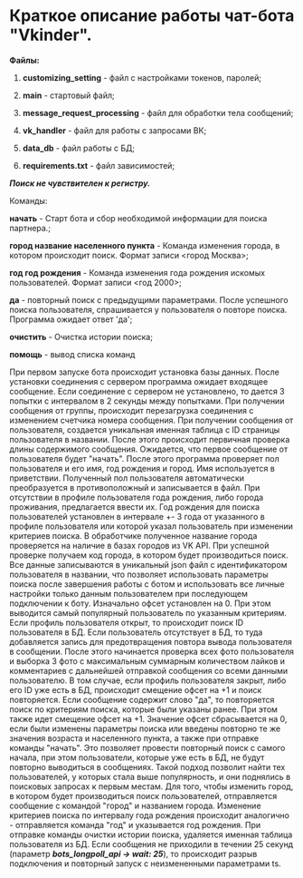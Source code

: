 # Краткое описание работы чат-бота "Vkinder". 

**Файлы:**

1. **customizing_setting** - файл с настройками токенов, паролей;

2. **main** - стартовый файл;

3. **message_request_processing** - файл для обработки тела сообщений;

4. **vk_handler** - файл для работы с запросами ВК;

5. **data_db** - файл работы с БД;

6. **requirements.txt** - файл зависимостей;



**_Поиск не чувствителен к регистру._**



Команды:
                  
**начать** - Старт бота и сбор необходимой информации для поиска партнера.;

**город название населенного пункта** - Команда изменения города, в котором происходит поиск. Формат записи <город Москва>;

**год год рождения** - Команда изменения года рождения искомых пользователей. Формат записи <год 2000>;
                                         
**да** - повторный поиск с предыдущими параметрами. После успешного поиска пользователя, спрашивается у пользователя о
       повторе поиска. Программа ожидает ответ 'да';
       
**очистить** - Очистка истории поиска;
       
**помощь** - вывод списка команд



При первом запуске бота происходит установка базы данных.
После установки соединения с сервером программа ожидает входящее сообщение. Если соединение с сервером не установлено, то дается 3 попытки с интервалом в 2 секунды между попытками.
При получении сообщения от группы, происходит перезагрузка соединения с изменением счетчика номера сообщения. При получении сообщения от пользователя, создается уникальная именная таблица с ID страницы пользователя в названии. После этого происходит первичная проверка длины содержимого сообщения.
Ожидается, что первое сообщение от пользователя будет "начать". После этого программа проверяет пол пользователя и его имя, год рождения и город. Имя используется в приветствии. Полученный пол пользователя автоматически преобразуется в противоположный и записывается в файл. При отсутствии в профиле пользователя года рождения, либо города проживания, предлагается ввести их.
Год рождения для поиска пользователей установлен в интервале +- 3 года от указанного в профиле пользователя или которой указал пользователь при изменении критериев поиска. В обработчике полученное название города проверяется на наличие в базах городов из VK API. При успешной проверке получаем код города, в котором будет производиться поиск. Все данные записываются в уникальный json файл с идентификатором пользователя в названии, что позволяет использовать параметры поиска после завершения работы с ботом и использовать все личные настройки только данным пользователем при последующем подключении к боту.
Изначально офсет установлен на 0. При этом выводится самый популярный пользователь по указанным критериям. Если профиль пользователя открыт, то происходит поиск ID пользователя в БД. Если пользователь отсутствует в БД, то туда добавляется запись для предотвращения повтора вывода пользователя в сообщении. После этого начинается проверка всех фото пользователя и выборка 3 фото с максимальным суммарным количеством лайков и комментариев с дальнейшей отправкой сообщения со всеми данными пользователю. В том случае, если профиль пользователя закрыт, либо его ID уже есть в БД, происходит смещение офсет на +1 и поиск повторяется. Если сообщение содержит слово "да", то повторяется поиск по критериям поиска, которые были указаны ранее. При этом также идет смещение офсет на +1. Значение офсет сбрасывается на 0, если были изменены параметры поиска или введены повторно те же значения возраста и населенного пункта, а также при отправке команды "начать". Это позволяет провести повторный поиск с самого начала, при этом пользователи, которые уже есть в БД, не будут повторно выводиться в сообщениях. Такой подход позволит найти тех пользователей, у которых стала выше популярность, и они поднялись в поисковых запросах к первым местам.
Для того, чтобы изменить город, в котором будет производиться поиск пользователей, отправляется сообщение с командой "город" и названием города. Изменение критериев поиска по интервалу года рождения происходит аналогично - отправляется команда "год" и указывается год рождения.
При отправке команды очистки истории поиска, удаляется именная таблица пользователя из БД.
Если сообщения не приходили в течении 25 секунд (параметр **_bots_longpoll_api -> wait: 25_**), то происходит разрыв подключения и повторный запуск с неизмененными параметрами ts.


